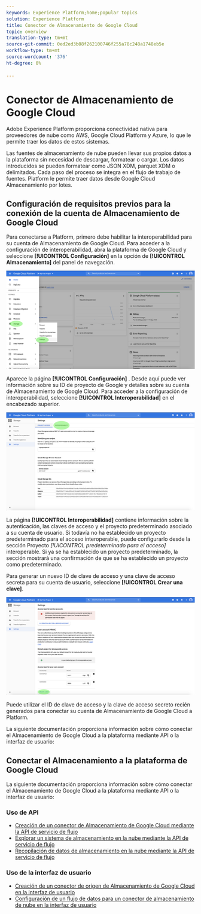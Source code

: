 ```yaml
---
keywords: Experience Platform;home;popular topics
solution: Experience Platform
title: Conector de Almacenamiento de Google Cloud
topic: overview
translation-type: tm+mt
source-git-commit: 0ed2ed3b08f262100746f255a78c248a1748eb5e
workflow-type: tm+mt
source-wordcount: '376'
ht-degree: 0%

---
```



# Conector de Almacenamiento de Google Cloud

Adobe Experience Platform proporciona conectividad nativa para proveedores de nube como AWS, Google Cloud Platform y Azure, lo que le permite traer los datos de estos sistemas.

Las fuentes de almacenamiento de nube pueden llevar sus propios datos a la plataforma sin necesidad de descargar, formatear o cargar. Los datos introducidos se pueden formatear como JSON XDM, parquet XDM o delimitados. Cada paso del proceso se integra en el flujo de trabajo de fuentes. Platform le permite traer datos desde Google Cloud Almacenamiento por lotes.

## Configuración de requisitos previos para la conexión de la cuenta de Almacenamiento de Google Cloud

Para conectarse a Platform, primero debe habilitar la interoperabilidad para su cuenta de Almacenamiento de Google Cloud. Para acceder a la configuración de interoperabilidad, abra la plataforma de Google Cloud y seleccione **[!UICONTROL Configuración]** en la opción de **[!UICONTROL Almacenamiento]** del panel de navegación.

![](../../images/tutorials/create/google-cloud-storage/nav.png)

Aparece la página **[!UICONTROL Configuración]** . Desde aquí puede ver información sobre su ID de proyecto de Google y detalles sobre su cuenta de Almacenamiento de Google Cloud. Para acceder a la configuración de interoperabilidad, seleccione **[!UICONTROL Interoperabilidad]** en el encabezado superior.

![](../../images/tutorials/create/google-cloud-storage/project-access.png)

La página **[!UICONTROL Interoperabilidad]** contiene información sobre la autenticación, las claves de acceso y el proyecto predeterminado asociado a su cuenta de usuario. Si todavía no ha establecido un proyecto predeterminado para el acceso interoperable, puede configurarlo desde la sección Proyecto *[!UICONTROL predeterminado para el acceso]* interoperable. Si ya se ha establecido un proyecto predeterminado, la sección mostrará una confirmación de que se ha establecido un proyecto como predeterminado.

Para generar un nuevo ID de clave de acceso y una clave de acceso secreta para su cuenta de usuario, seleccione **[!UICONTROL Crear una clave]**.

![](../../images/tutorials/create/google-cloud-storage/interoperability.png)

Puede utilizar el ID de clave de acceso y la clave de acceso secreto recién generados para conectar su cuenta de Almacenamiento de Google Cloud a Platform.

La siguiente documentación proporciona información sobre cómo conectar el Almacenamiento de Google Cloud a la plataforma mediante API o la interfaz de usuario:

## Conectar el Almacenamiento a la plataforma de Google Cloud

La siguiente documentación proporciona información sobre cómo conectar el Almacenamiento de Google Cloud a la plataforma mediante API o la interfaz de usuario:

### Uso de API

- [Creación de un conector de Almacenamiento de Google Cloud mediante la API de servicio de flujo](../../tutorials/api/create/cloud-storage/google.md)
- [Explorar un sistema de almacenamiento en la nube mediante la API de servicio de flujo](../../tutorials/api/explore/cloud-storage.md)
- [Recopilación de datos de almacenamiento en la nube mediante la API de servicio de flujo](../../tutorials/api/collect/cloud-storage.md)

### Uso de la interfaz de usuario

- [Creación de un conector de origen de Almacenamiento de Google Cloud en la interfaz de usuario](../../tutorials/ui/create/cloud-storage/google-cloud-storage.md)
- [Configuración de un flujo de datos para un conector de almacenamiento de nube en la interfaz de usuario](../../tutorials/ui/dataflow/batch/cloud-storage.md)